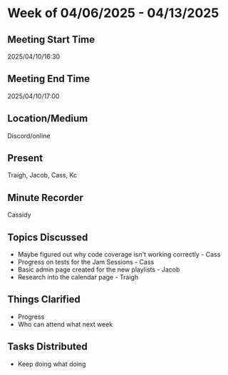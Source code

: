 # Week of 04/06/2025 - 04/13/2025

## Meeting Start Time

2025/04/10/16:30

## Meeting End Time

2025/04/10/17:00

## Location/Medium

Discord/online

## Present

Traigh, Jacob, Cass, Kc

## Minute Recorder

Cassidy

## Topics Discussed

- Maybe figured out why code coverage isn't working correctly - Cass
- Progress on tests for the Jam Sessions - Cass
- Basic admin page created for the new playlists - Jacob
- Research into the calendar page - Traigh

## Things Clarified

- Progress
- Who can attend what next week

## Tasks Distributed

- Keep doing what doing
